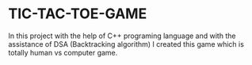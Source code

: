 # TIC-TAC-TOE-GAME
In this project with the help of C++ programing language and with the assistance of DSA (Backtracking algorithm) I created this game which is totally human vs computer game.
